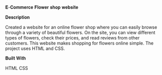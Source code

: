 𝐄-𝐂𝐨𝐦𝐦𝐞𝐫𝐜𝐞 𝐅𝐥𝐨𝐰𝐞𝐫 𝐬𝐡𝐨𝐩 𝐰𝐞𝐛𝐬𝐢𝐭𝐞

𝐃𝐞𝐬𝐜𝐫𝐢𝐩𝐭𝐢𝐨𝐧

Created a website for an online flower shop where you can easily browse through a variety of beautiful flowers. On the site, you can view different types of flowers, check their prices, and read reviews from other customers. This website makes shopping for flowers online simple. The project uses HTML and CSS.

𝐁𝐮𝐢𝐥𝐭 𝐖𝐢𝐭𝐡

HTML
CSS
